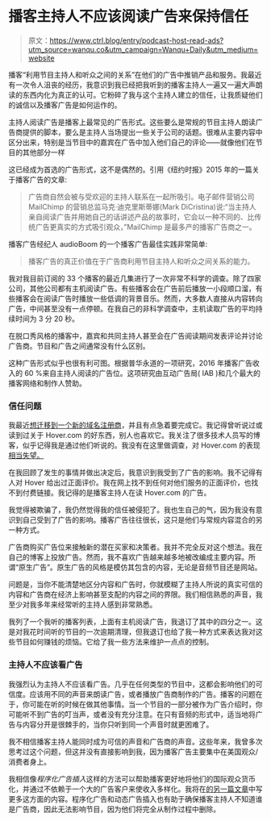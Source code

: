 # 播客主持人不应该阅读广告来保持信任

> 原文：<https://www.ctrl.blog/entry/podcast-host-read-ads?utm_source=wanqu.co&utm_campaign=Wanqu+Daily&utm_medium=website>

播客“利用节目主持人和听众之间的关系”在他们的广告中推销产品和服务。我最近有一次令人沮丧的经历，我意识到我已经把我听到的播客主持人一遍又一遍大声朗读的东西内化为真正的认可。它粉碎了我与这个主持人建立的信任，让我质疑他们的诚信以及播客广告是如何运作的。

主持人阅读广告是播客上最常见的广告形式。这些要么是常规的节目主持人朗读广告商提供的脚本，要么是主持人当场提出一些关于公司的话题。很难从主要内容中区分出来，特别是当节目中的嘉宾在广告中加入他们自己的评论——就像他们在节目的其他部分一样

这已经成为首选的广告形式，这不是偶然的。引用《纽约时报》2015 年的一篇关于播客广告的文章:



> 广告商自然会被与受欢迎的主持人联系在一起所吸引。电子邮件营销公司 MailChimp 的营销总监马克·迪克里斯蒂娜(Mark DiCristina)说:“当主持人亲自阅读广告并用她自己的话讲述产品的故事时，它会以一种不同的、比传统广告更真实的方式吸引观众，”MailChimp 是最多产的播客广告商之一。



播客广告经纪人 audioBoom 的一个播客广告最佳实践非常简单:



> 播客广告的真正价值在于广告商利用节目主持人和听众之间关系的能力。



我对我目前订阅的 33 个播客的最近几集进行了一次非常不科学的调查。除了四家公司，其他公司都有主机阅读广告。有些播客会在广告前后播放一小段顺口溜，有些播客会在阅读广告时播放一些低调的背景音乐。然而，大多数人直接从内容转向广告，中间甚至没有一点停顿。在我自己的非科学调查中，主机读取广告的平均持续时间为 3 分 20 秒。

在脱口秀风格的播客中，嘉宾和共同主持人甚至会在广告阅读期间发表评论并讨论广告商。节目和广告之间通常没有什么区别。

这种广告形式似乎也很有利可图。根据普华永道的一项研究，2016 年播客广告收入的 60 %来自主持人阅读的广告位。这项研究由互动广告局( <abbr>IAB</abbr> )和几个最大的播客网络和制作人赞助。



### 信任问题

我最近[想迁移到一个新的域名注册商](getblog-registrar-gone.html "“Don’t register your domains with Automattic”")，并且有点急着要完成它。我记得曾听说过或读到过关于 Hover.com 的好东西，别人也喜欢它。我关注了很多技术人员写的博客，似乎记得我是通过他们听说的。我没有在这里做调查，对 Hover.com 的表现[相当失望。](review-hover-registrar-transfers.html "“I regret transferring my domains to Hover”")

在我回顾了发生的事情并做出决定后，我意识到我受到了广告的影响。我不记得有人对 Hover 给出过正面评价。我在网上找不到任何对他们服务的正面评价，也找不到付费链接。我记得的是播客主持人在读 Hover.com 的广告。

我觉得被欺骗了，我仍然觉得我的信任被侵犯了。我也生自己的气，因为我没有意识到自己受到了广告的影响。播客广告往往很长，这只是他们与常规内容混合的另一种方式。

广告商购买广告位来接触新的潜在买家和决策者。我并不完全反对这个想法。我在自己的博客上投放广告。然而，我不喜欢广告越来越多地被改编成主要内容。所谓“原生广告”。原生广告的风格是模仿其包含的内容，无论是音频节目还是网站。

问题是，当你不能清楚地区分内容和广告时，你就模糊了主持人所说的真实可信的内容和广告商在经济上影响甚至支配的内容之间的界限。我们相信熟悉的声音，我至少对我多年来经常听的主持人感到非常熟悉。

我列了一个我听的播客列表，上面有主机阅读广告，我退订了其中的四分之一。这是对我花时间听的节目的一次逾期清理，但我退订也给了我一种方式来表达我对这些节目如何赚钱的烦恼。它给了我一些方法来维护一点点的控制。





### 主持人不应该看广告

我强烈认为主持人不应该看广告。几乎在任何类型的节目中，这都会影响他们的可信度。应该用不同的声音来朗读广告，或者播放广告商制作的广告。播客的问题在于，你可能在听的时候在做其他事情。当一个节目的一部分被作为广告介绍时，你可能听不到广告的叮当声，或者没有充分注意。在只有音频的形式中，适当地将广告与内容分开是很棘手的，当你只听到同一个声音时就更困难了。

我不相信播客主持人能同时成为可信的声音和广告商的声音。这些年来，我曾多次思考过这个问题，但这并没有直接影响到我，因为播客广告主要集中在美国观众/消费者身上。

我相信像*程序化广告插入*这样的方法可以帮助播客更好地将他们的国际观众货币化，并通过不依赖于一个大的广告客户来使收入多样化。我将在[的另一篇文章](programmatic-podcast-ads.html "“Podcasters should embrace programmatic ad insertion”")中写更多这方面的内容。程序化广告和动态广告插入也有助于确保播客主持人不知道谁是广告商，因此无法影响节目，因为他们将完全从制作过程中删除。

